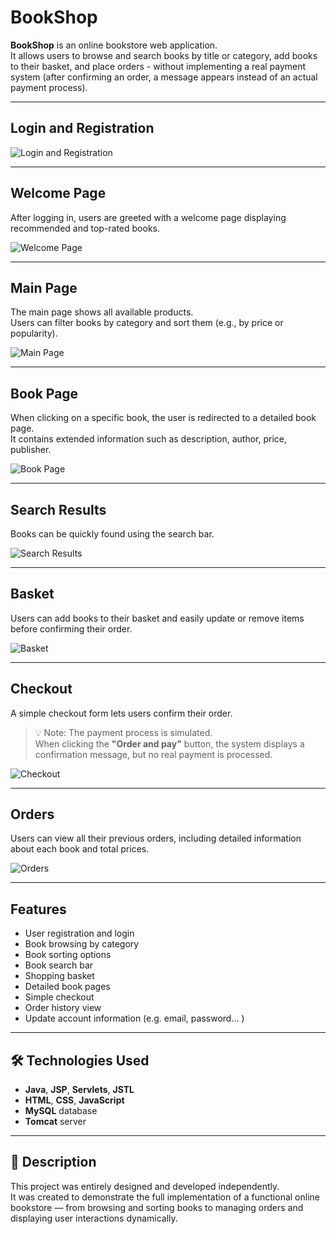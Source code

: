 # BookShop

**BookShop** is an online bookstore web application.  
It allows users to browse and search books by title or category, add books to their basket, and place orders - without implementing a real payment system (after confirming an order, a message appears instead of an actual payment process).


---

## Login and Registration

![Login and Registration](images/logInOrRegister.png)

---

## Welcome Page
After logging in, users are greeted with a welcome page displaying recommended and top-rated books.

![Welcome Page](images/Welcome.png)

---

## Main Page
The main page shows all available products.  
Users can filter books by category and sort them (e.g., by price or popularity).

![Main Page](images/Products.png)

---

## Book Page
When clicking on a specific book, the user is redirected to a detailed book page.  
It contains extended information such as description, author, price, publisher.

![Book Page](images/Book.png)

---

## Search Results
Books can be quickly found using the search bar.

![Search Results](images/Search.png)

---

## Basket
Users can add books to their basket and easily update or remove items before confirming their order.

![Basket](images/Basket.png)

---

## Checkout
A simple checkout form lets users confirm their order.

> 💡 Note: The payment process is simulated.  
> When clicking the **"Order and pay"** button, the system displays a confirmation message, but no real payment is processed.

![Checkout](images/Checkout.png)

---

## Orders
Users can view all their previous orders, including detailed information about each book and total prices.

![Orders](images/Orders.png)

---

## Features
- User registration and login
- Book browsing by category
- Book sorting options
- Book search bar
- Shopping basket
- Detailed book pages
- Simple checkout
- Order history view
- Update account information (e.g. email, password... )

---

## 🛠️ Technologies Used

- **Java**, **JSP**, **Servlets**, **JSTL**
- **HTML**, **CSS**, **JavaScript**
- **MySQL** database
- **Tomcat** server

---

## 📄 Description

This project was entirely designed and developed independently.  
It was created to demonstrate the full implementation of a functional online bookstore — from browsing and sorting books to managing orders and displaying user interactions dynamically.
